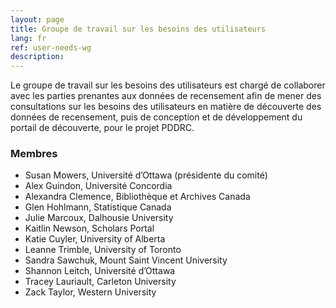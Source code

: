 ```yaml
---
layout: page
title: Groupe de travail sur les besoins des utilisateurs
lang: fr
ref: user-needs-wg
description:
---
```

Le groupe de travail sur les besoins des utilisateurs est chargé de collaborer avec les parties prenantes aux données de recensement afin de mener des consultations sur les besoins des utilisateurs en matière de découverte des données de recensement, puis de conception et de développement du portail de découverte, pour le projet PDDRC.

### Membres

- Susan Mowers, Université d’Ottawa (présidente du comité)
- Alex Guindon, Université Concordia
- Alexandra Clemence, Bibliothèque et Archives Canada
- Glen Hohlmann, Statistique Canada
- Julie Marcoux, Dalhousie University
- Kaitlin Newson, Scholars Portal
- Katie Cuyler, University of Alberta
- Leanne Trimble, University of Toronto
- Sandra Sawchuk, Mount Saint Vincent University
- Shannon Leitch, Université d’Ottawa
- Tracey Lauriault, Carleton University
- Zack Taylor, Western University
